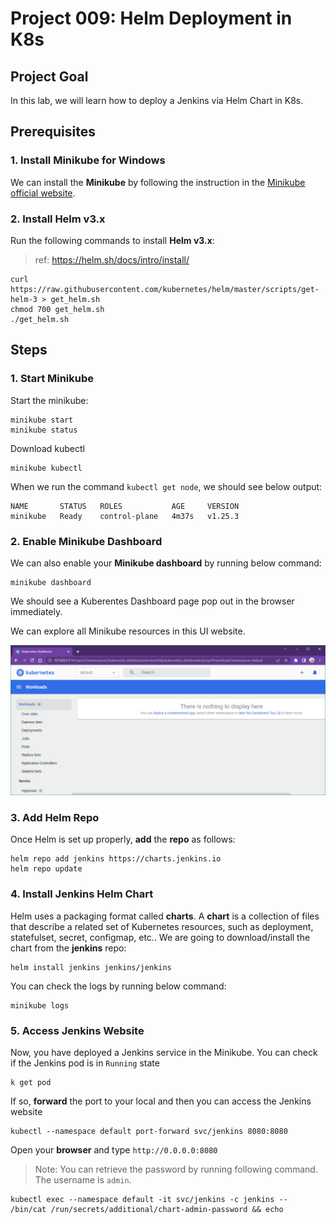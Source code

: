 # Project 009: Helm Deployment in K8s

## Project Goal

In this lab, we will learn how to deploy a Jenkins via Helm Chart in K8s.

## Prerequisites

### 1. Install Minikube for Windows

We can install the **Minikube** by following the instruction in the [Minikube official website](https://minikube.sigs.k8s.io/docs/start/).

### 2. Install Helm v3.x

Run the following commands to install **Helm v3.x**:

> ref: <https://helm.sh/docs/intro/install/>

```dos
curl https://raw.githubusercontent.com/kubernetes/helm/master/scripts/get-helm-3 > get_helm.sh
chmod 700 get_helm.sh
./get_helm.sh
```

<!--
### 3. Install Vagrant for Windows
-->

## Steps

### 1. Start Minikube

Start the minikube:

```dos
minikube start
minikube status
```

Download kubectl

<!--
[k8s official website](https://kubernetes.io/docs/tasks/tools/)
-->

```dos
minikube kubectl
```

<!--
alias k="kubectl"
-->

When we run the command `kubectl get node`, we should see below output:

```dos
NAME       STATUS   ROLES           AGE     VERSION
minikube   Ready    control-plane   4m37s   v1.25.3
```

### 2. Enable Minikube Dashboard

We can also enable your **Minikube dashboard** by running below command:

```dos
minikube dashboard
```

We should see a Kuberentes Dashboard page pop out in the browser immediately.

We can explore all Minikube resources in this UI website.

![1680473274654](image/01_YN_WindowsOnly/1680473274654.png)

### 3. Add Helm Repo

Once Helm is set up properly, **add** the **repo** as follows:

```dos
helm repo add jenkins https://charts.jenkins.io
helm repo update
```

### 4. Install Jenkins Helm Chart

Helm uses a packaging format called **charts**. A **chart** is a collection of files that describe a related set of Kubernetes resources, such as deployment, statefulset, secret, configmap, etc.. We are going to download/install the chart from the **jenkins** repo:

```dos
helm install jenkins jenkins/jenkins 
```

You can check the logs by running below command:

```dos
minikube logs
```

### 5. Access Jenkins Website

Now, you have deployed a Jenkins service in the Minikube. You can check if the Jenkins pod is in `Running` state

```dos
k get pod
```

If so, **forward** the port to your local and then you can access the Jenkins website

```dos
kubectl --namespace default port-forward svc/jenkins 8080:8080
```

Open your **browser** and type `http://0.0.0.0:8080`

> Note: You can retrieve the password by running following command. The username is `admin`.

```dos
kubectl exec --namespace default -it svc/jenkins -c jenkins -- /bin/cat /run/secrets/additional/chart-admin-password && echo
```

<!--

# Create Your Own Helm Chart

In above lab, we went through the steps to deploy an app via Helm Chart in K8s. In practical, you may need to create your own helm chart to deploy your own developed code.In the following article, we will create a **customized helm chart** and store it in the **GitHub page**.

## 1. Create your own Github repo

You can refer to [here](https://docs.github.com/en/get-started/quickstart/create-a-repo) for how to **create a repo** in the Github.

## 2. Create a Helm Chart

In your repo created above, run below commands to **create a Helm Chart**

```
mkdir helm-charts
cd helm-charts
helm create test-service
```

Then you will see a folder `test-service` is created. Below is the structure in the folder

```
$ tree test-service/
test-service/
├── charts
├── Chart.yaml
├── templates
│   ├── deployment.yaml
│   ├── _helpers.tpl
│   ├── hpa.yaml
│   ├── ingress.yaml
│   ├── NOTES.txt
│   ├── serviceaccount.yaml
│   ├── service.yaml
│   └── tests
│       └── test-connection.yaml
└── values.yaml

```

**charts:** Charts that this chart depends on. You can define the **dependencies** in `Chart.yaml`</br>
**Chart.yaml:** Information about your chart</br>
**templates:** All template manifest files</br>
**values.yaml:** The default values for your templates</br>
You can modify this Helm Chart files as you need.

## 3. Package and upload your Helm Chart

You need to package your Helm Chart into `tgz` file and upload to the Github.

```dos
helm package test-service
```

The `tgz` file should be generated

```dos
$ ls
test-service  test-service-0.1.0.tgz
```

Create the `index.yaml` file

```dos
helm repo index --url https://<your_github_account>.github.io/<repo_name> ./

# i.g.
helm repo index --url https://devops2021.github.io/devopsdaydayup ./
$ ls
index.yaml  test-service  test-service-0.1.0.tgz
```

Create a `docs` in the root directory and move both `index.yaml` and `test-service-0.1.0.tgz` into it

```dos
cd ..
mkdir docs
mv helm-charts/{index.yaml,test-service-0.1.0.tgz} docs
```

**Commit** the changes to your Github repo

```dos
git add .
git commit -m "Helm Chart"
git push
```

## 4. Create Github Pages

In order to make your `tgz` downloadable from your Github site, you need to enable your Github Pages. </br>
a. Go to your Github site and head into **your repo** which is planning to be used to hold your Helm Chart.</br>
b. Go to **"Settings"** and click "Pages" in the left lane. </br>
c. In the **Branch** section, select "main" and "/docs". </br>
d. Click "Save" to apply the change. </br>
Once the Github Page is setup, you should be able to download the `tgz` file from the site. The URL should be like `https://<your_github_username>.github.io/<your_repo_name>`
![github_page](images/github_page.jpg)

## 5. Deploy your own Helm Chart

Now you are ready to deploy your own created Helm Chart! </br>
**Add the Helm repository** locally

```
helm repo add myrepo https://<your_github_username>.github.io/<your_repo_name>

# i.g.
$ helm repo add myrepo https://devops2021.github.io/devopsdaydayup
"myrepo" has been added to your repositories
```

**Install** this Helm Chart into your Minikube

```
helm install test-service myrepo/test-service
```

You should see below **output** once the deployment is successful

```dos
NAME: test-service
LAST DEPLOYED: Sat Dec 10 19:52:20 2022
NAMESPACE: default
STATUS: deployed
REVISION: 1
NOTES:
1. Get the application URL by running these commands:
  export POD_NAME=$(kubectl get pods --namespace default -l "app.kubernetes.io/name=test-service,app.kubernetes.io/instance=test-service" -o jsonpath="{.items[0].metadata.name}")
  export CONTAINER_PORT=$(kubectl get pod --namespace default $POD_NAME -o jsonpath="{.spec.containers[0].ports[0].containerPort}")
  echo "Visit http://127.0.0.1:8080 to use your application"
  kubectl --namespace default port-forward $POD_NAME 8080:$CONTAINER_PORT
```
-->
